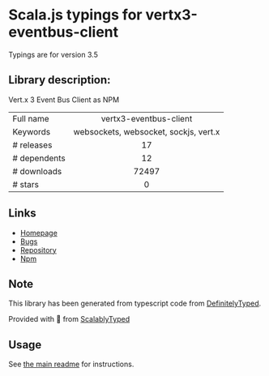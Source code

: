 
# Scala.js typings for vertx3-eventbus-client

Typings are for version 3.5

## Library description:
Vert.x 3 Event Bus Client as NPM

|                    |                 |
| ------------------ | :-------------: |
| Full name          | vertx3-eventbus-client |
| Keywords           | websockets, websocket, sockjs, vert.x |
| # releases         | 17 |
| # dependents       | 12 |
| # downloads        | 72497 |
| # stars            | 0 |

## Links
- [Homepage](http://vertx.io)
- [Bugs](https://github.com/vert-x3/vertx-stack/issues)
- [Repository](https://github.com/vert-x3/vertx-stack)
- [Npm](https://www.npmjs.com/package/vertx3-eventbus-client)
    


## Note
This library has been generated from typescript code from [DefinitelyTyped](https://definitelytyped.org).

Provided with :purple_heart: from [ScalablyTyped](https://github.com/oyvindberg/ScalablyTyped)

## Usage
See [the main readme](../../readme.md) for instructions.


